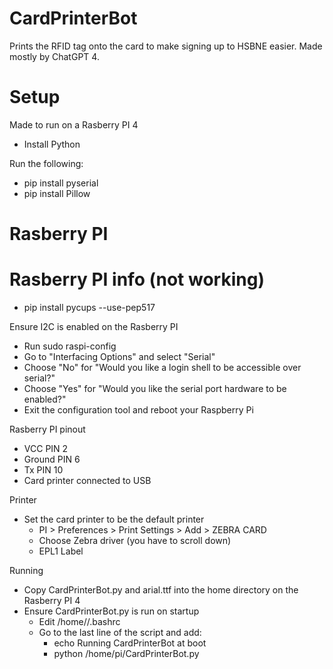 # CardPrinterBot

Prints the RFID tag onto the card to make signing up to HSBNE easier. Made mostly by ChatGPT 4.

# Setup
Made to run on a Rasberry PI 4
* Install Python

Run the following:
* pip install pyserial
* pip install Pillow

# Rasberry PI


# Rasberry PI info (not working)
* pip install pycups --use-pep517

Ensure I2C is enabled on the Rasberry PI
* Run sudo raspi-config
* Go to "Interfacing Options" and select "Serial"
* Choose "No" for "Would you like a login shell to be accessible over serial?"
* Choose "Yes" for "Would you like the serial port hardware to be enabled?"
* Exit the configuration tool and reboot your Raspberry Pi

Rasberry PI pinout
* VCC PIN 2
* Ground PIN 6
* Tx PIN 10
* Card printer connected to USB

Printer
* Set the card printer to be the default printer
  * PI > Preferences > Print Settings > Add > ZEBRA CARD
  * Choose Zebra driver (you have to scroll down)
  * EPL1 Label

Running
* Copy CardPrinterBot.py and arial.ttf into the home directory on the Rasberry PI 4
* Ensure CardPrinterBot.py is run on startup
  * Edit /home/<user>/.bashrc
  * Go to the last line of the script and add:
    * echo Running CardPrinterBot at boot
    * python /home/pi/CardPrinterBot.py

